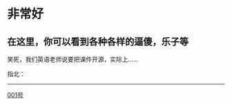 # 非常好
## 在这里，你可以看到各种各样的逼傻，乐子等


笑死，我们英语老师说要把课件开源，实际上……

指北：

---

[001号](https://github.com/mtxgdn/no.1/blob/main/乐子趣闻/001号.md)
